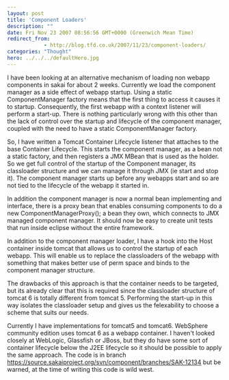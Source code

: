 ```yaml
---
layout: post
title: 'Component Loaders'
description: ""
date: Fri Nov 23 2007 08:56:56 GMT+0000 (Greenwich Mean Time)
redirect_from: 
            - http://blog.tfd.co.uk/2007/11/23/component-loaders/
categories: "Thought"
hero: ../../../defaultHero.jpg
---
```

I have been looking at an alternative mechanism of loading non webapp components in sakai for about 2 weeks. Currently we load the component manager as a side effect of webapp startup. Using a static ComponentManager factory means that the first thing to access it causes it to startup. Consequently, the first webapp with a context listener will perform a start-up. There is nothing particularly wrong with this other than the lack of control over the startup and lifecycle of the component manager, coupled with the need to have a static ComponentManager factory.

So, I have written a Tomcat Container Lifecycle listener that attaches to the base Container Lifecycle. This starts the component manager, as a bean not a static factory, and then registers a JMX MBean that is used as the holder. So we get full control of the startup of the Component manager, its classloader structure and we can manage it through JMX (ie start and stop it). The component manager starts up before any webapps start and so are not tied to the lifecycle of the webapp it started in.

In addition the component manager is now a normal bean implementing and interface, there is a proxy bean that enables consuming components to do a new ComponentManagerProxy(); a bean they own, which connects to JMX managed component manager. It should now be easy to create unit tests that run inside eclipse without the entire framework.

In addition to the component manager loader, I have a hook into the Host container inside tomcat that allows us to control the startup of each webapp. This will enable us to replace the classloaders of the webapp with something that makes better use of perm space and binds to the component manager structure.

The drawbacks of this approach is that the container needs to be targeted, but its already clear that this is required since the classloader structure of tomcat 6 is totally different from tomcat 5. Performing the start-up in this way isolates the classloader setup and gives us the felexability to choose a scheme that suits our needs.

Currently I have implementations for tomcat5 and tomcat6. WebSphere community edition uses tomcat 6 as a webapp container. I haven't looked closely at WebLogic, Glassfish or JBoss, but they do have some sort of container lifecycle below the J2EE lifecycle so it should be possible to apply the same approach. The code is in branch https://source.sakaiproject.org/svn/component/branches/SAK-12134 but be warned, at the time of writing this code is wild west.
